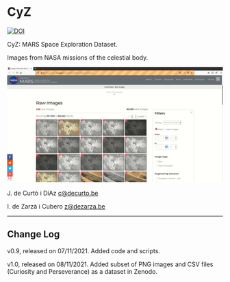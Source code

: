 # CyZ

[![DOI](https://zenodo.org/badge/DOI/10.5281/zenodo.5652272.svg)](https://doi.org/10.5281/zenodo.5652272) 

CyZ: MARS Space Exploration Dataset.

Images from NASA missions of the celestial body.

![alt-text](https://github.com/decurtoidiaz/cyz/blob/main/perseverance_de_curto_and_de_zarza.gif)

J. de Curtò i DíAz c@decurto.be

I. de Zarzà i Cubero z@dezarza.be
	
--------------------------------------------------------
Change Log
--------------------------------------------------------
v0.9, released on 07/11/2021. Added code and scripts.

v1.0, released on 08/11/2021. Added subset of PNG images and CSV files (Curiosity and Perseverance) as a dataset in Zenodo.

